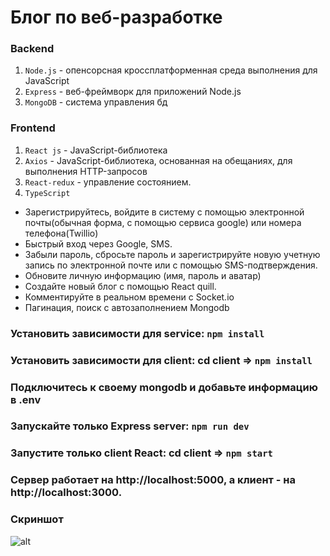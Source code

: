# Блог по веб-разработке

### Backend

1. `Node.js` - опенсорсная кроссплатформенная среда выполнения для JavaScript<br>
2. `Express` - веб-фреймворк для приложений Node.js<br>
3. `MongoDB` - система управления бд<br>

### Frontend

1. `React js` - JavaScript-библиотека<br>
2. `Axios` - JavaScript-библиотека, основанная на обещаниях, для выполнения HTTP-запросов<br>
3. `React-redux` - управление состоянием.
4. `TypeScript`

+ Зарегистрируйтесь, войдите в систему с помощью электронной почты(обычная форма, с помощью сервиса google) или номера телефона(Twillio)
+ Быстрый вход через Google, SMS.
+ Забыли пароль, сбросьте пароль и зарегистрируйте новую учетную запись по электронной почте или с помощью SMS-подтверждения.
+ Обновите личную информацию (имя, пароль и аватар)
+ Создайте новый блог с помощью React quill.
+ Комментируйте в реальном времени с Socket.io
+ Пагинация, поиск с автозаполнением Mongodb

### Установить зависимости для service: `npm install`

### Установить зависимости для client: cd client => `npm install`

### Подключитесь к своему mongodb и добавьте информацию в .env

### Запускайте только Express server: `npm run dev`

### Запустите только client React: cd client => `npm start`

### Сервер работает на http://localhost:5000, а клиент - на http://localhost:3000.

### Скриншот
![alt](https://res.cloudinary.com/drw46ajkt/image/upload/v1640464696/blog-dev/blogdev_xfj1fv.jpg)